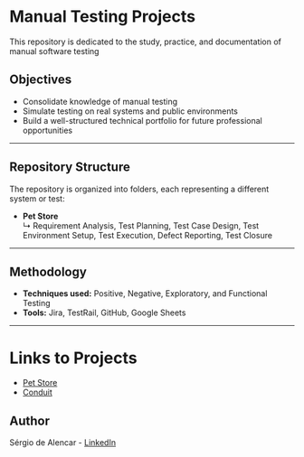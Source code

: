 # Manual Testing Projects

This repository is dedicated to the study, practice, and documentation of manual software testing

## Objectives

- Consolidate knowledge of manual testing  
- Simulate testing on real systems and public environments  
- Build a well-structured technical portfolio for future professional opportunities  

---

## Repository Structure

The repository is organized into folders, each representing a different system or test:

- **Pet Store**  
  ↳ Requirement Analysis, Test Planning, Test Case Design, Test Environment Setup, Test Execution, Defect Reporting, Test Closure

---

## Methodology

- **Techniques used:** Positive, Negative, Exploratory, and Functional Testing  
- **Tools:** Jira, TestRail, GitHub, Google Sheets

---

# Links to Projects

- [Pet Store](https://github.com/sergiodealencar/manual-test-project/tree/main/PetStore)
- [Conduit](https://github.com/sergiodealencar/manual-test-projects/tree/main/Conduit)


## Author
Sérgio de Alencar - [LinkedIn](https://www.linkedin.com/in/sergiodealencar)

